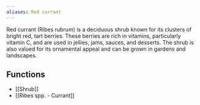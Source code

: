 ```yaml
---
aliases: Red currant
---
```

Red currant (Ribes rubrum) is a deciduous shrub known for its clusters of bright red, tart berries. These berries are rich in vitamins, particularly vitamin C, and are used in jellies, jams, sauces, and desserts. The shrub is also valued for its ornamental appeal and can be grown in gardens and landscapes.

## Functions
- [[Shrub]]
- [[Ribes spp. - Currant]]